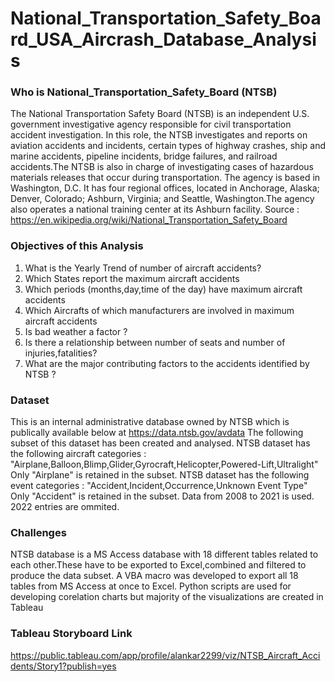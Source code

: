 # National_Transportation_Safety_Board_USA_Aircrash_Database_Analysis

### Who is National_Transportation_Safety_Board (NTSB)
The National Transportation Safety Board (NTSB) is an independent U.S. government investigative agency responsible for civil transportation accident investigation. In this role, the NTSB investigates and reports on aviation accidents and incidents, certain types of highway crashes, ship and marine accidents, pipeline incidents, bridge failures, and railroad accidents.The NTSB is also in charge of investigating cases of hazardous materials releases that occur during transportation. The agency is based in Washington, D.C. It has four regional offices, located in Anchorage, Alaska; Denver, Colorado; Ashburn, Virginia; and Seattle, Washington.The agency also operates a national training center at its Ashburn facility.
Source : https://en.wikipedia.org/wiki/National_Transportation_Safety_Board

### Objectives of this Analysis

1. What is the Yearly Trend of number of aircraft accidents?
2. Which States report the maximum aircraft accidents
3. Which periods (months,day,time of the day) have maximum aircraft accidents
4. Which Aircrafts of which manufacturers  are involved in maximum aircraft accidents
5. Is bad weather a factor ?
6. Is there a relationship between number of seats and number of injuries,fatalities?
7. What are the  major contributing factors to the accidents identified by NTSB ?

### Dataset
This is an internal administrative database owned by NTSB which is publically available below at https://data.ntsb.gov/avdata 
The following subset of this dataset has been created and analysed.
NTSB dataset has the following aircraft categories :
"Airplane,Balloon,Blimp,Glider,Gyrocraft,Helicopter,Powered-Lift,Ultralight"
Only "Airplane" is retained in the subset.
NTSB dataset has the following event categories :
"Accident,Incident,Occurrence,Unknown Event Type"
Only "Accident" is retained in the subset.
Data from 2008 to 2021 is used. 2022 entries are ommited.

### Challenges
NTSB database is a MS Access database with 18 different tables related to each other.These have to be exported to Excel,combined and filtered to produce the data subset.
A VBA macro was developed to export all 18 tables from MS Access at once to Excel.
Python scripts are used for developing corelation charts but majority of the visualizations are created in Tableau

### Tableau Storyboard Link
https://public.tableau.com/app/profile/alankar2299/viz/NTSB_Aircraft_Accidents/Story1?publish=yes


